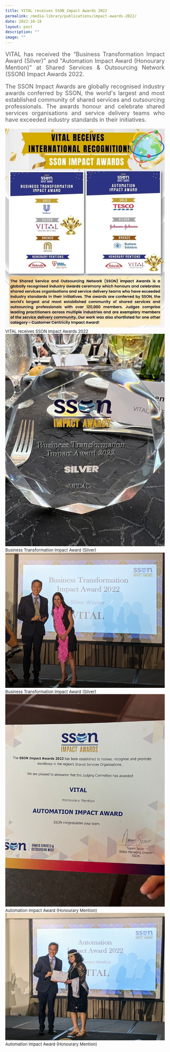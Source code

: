 ```yaml
---
title: VITAL receives SSON Impact Awards 2022
permalink: /media-library/publications/impact-awards-2022/
date: 2022-10-18
layout: post
description: ""
image: ""
---
```


<p style="font-size: 18px;color:#585858;text-align:justify;">
VITAL has received the “Business Transformation Impact Award (Silver)” and "Automation Impact Award (Honourary Mention)" at Shared Services & Outsourcing Network (SSON) Impact Awards 2022.
</p>
<p style="font-size: 18px;color:#585858;text-align:justify;">
The SSON Impact Awards are globally recognised industry awards conferred by SSON, the world's largest and most established community of shared services and outsourcing professionals. The awards honour and celebrate shared services organisations and service delivery teams who have exceeded industry standards in their initiatives.
</p>

<img src="/images/media/sson award 5.jpg">
<font size="-1">VITAL receives SSON Impact Awards 2022 </font>
<br>
<img src="/images/media/sson award 1.jpg">
<font size="-1">Business Transformation Impact Award (Silver)</font>
<br>
<img src="/images/media/sson award 3.jpg">
<font size="-1">Business Transformation Impact Award (Silver)</font>
<br>
<img src="/images/media/sson award 2.jpg">
<font size="-1">Automation Impact Award (Honourary Mention)</font>
<br>
<img src="/images/media/sson award 4.jpg">
<font size="-1">Automation Impact Award (Honourary Mention)</font>
